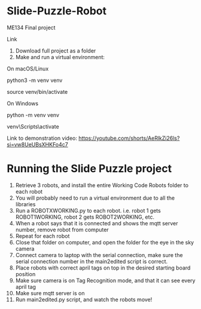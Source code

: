 # Slide-Puzzle-Robot
ME134 Final project

Link

1. Download full project as a folder
2. Make and run a virtual environment:

On macOS/Linux

python3 -m venv venv

source venv/bin/activate

On Windows

python -m venv venv

venv\Scripts\activate

Link to demonstration video:
https://youtube.com/shorts/AeRlkZi26ls?si=vw8UeUBsXHKFo4c7


# Running the Slide Puzzle project

1. Retrieve 3 robots, and install the entire Working Code Robots folder to each robot
2. You will probably need to run a virtual environment due to all the libraries
3. Run a ROBOTXWORKING.py to each robot. i.e. robot 1 gets ROBOT1WORKING, robot 2 gets ROBOT2WORKING, etc.
4. When a robot says that it is connected and shows the mqtt server number, remove robot from computer
5. Repeat for each robot
6. Close that folder on computer, and open the folder for the eye in the sky camera
7. Connect camera to laptop with the serial connection, make sure the serial connection number in the main2edited script is correct.
8. Place robots with correct april tags on top in the desired starting board position
9. Make sure camera is on Tag Recognition mode, and that it can see every april tag
10. Make sure mqtt server is on
11. Run main2edited.py script, and watch the robots move!
